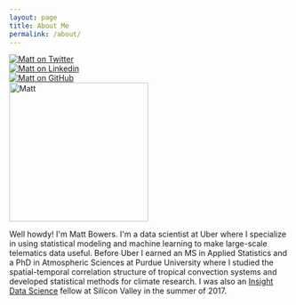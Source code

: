 ```yaml
---
layout: page
title: About Me
permalink: /about/
---
```


<div class="row">
  <div class="column">
    <a href="https://twitter.com/mcbwrs"><img src="{{ site.baseurl }}/images/icons8-twitter-48.png" alt="Matt on Twitter"></a> 
  </div>
  <div class="column">
    <a href="https://www.linkedin.com/in/matt-bowers/"><img src="{{ site.baseurl }}/images/icons8-linkedin-48.png" alt="Matt on Linkedin"></a> 
  </div>
  <div class="column">
    <a href="http://www.github.com/mcb00"><img src="{{ site.baseurl }}/images/icons8-github-48.png" alt="Matt on GitHub"></a>
  </div>
</div>

<img align="center" src="{{ site.baseurl }}/images/matt_circle.png" alt="Matt" width="250"/>

Well howdy!
I'm Matt Bowers.
I'm a data scientist at Uber where I specialize in using statistical modeling and machine learning to make large-scale telematics data useful.
Before Uber I earned an MS in Applied Statistics and a PhD in Atmospheric Sciences at Purdue University where I studied the spatial-temporal correlation structure of tropical convection systems and developed statistical methods for climate research.
I was also an [Insight Data Science](https://insightfellows.com/data-science) fellow at Silicon Valley in the summer of 2017.